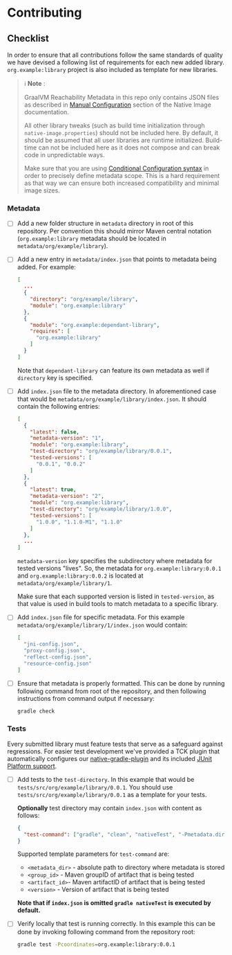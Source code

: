 # Contributing
## Checklist
In order to ensure that all contributions follow the same standards of quality we have devised a following list of requirements for each new added library.
`org.example:library` project is also included as template for new libraries.

> ℹ️ **Note** :
>
> GraalVM Reachability Metadata in this repo only contains JSON files as described in [Manual Configuration](https://www.graalvm.org/22.0/reference-manual/native-image/Reflection/#manual-configuration) section of the Native Image documentation.
>
>  All other library tweaks (such as build time initialization through `native-image.properties`) should not be included here. By default, it should be assumed that all user libraries are runtime initialized. Build-time can not be included here as it does not compose and can break code in unpredictable ways.
>
> Make sure that you are using [Conditional Configuration syntax](https://www.graalvm.org/22.0/reference-manual/native-image/Reflection/#conditional-configuration) in order to precisely define metadata scope. This is a hard requirement as that way we can ensure both increased compatibility and minimal image sizes.

### Metadata
* [ ] Add a new folder structure in `metadata` directory in root of this repository.
Per convention this should mirror Maven central notation (`org.example:library` metadata should be located in `metadata/org/example/library`).
* [ ] Add a new entry in `metadata/index.json` that points to metadata being added. For example:
    ```json
    [
      ...
      {
        "directory": "org/example/library",
        "module": "org.example:library"
      },
      {
        "module": "org.example:dependant-library",
        "requires": [
          "org.example:library"
        ]
      }
    ]
    ```
    Note that `dependant-library` can feature its own metadata as well if `directory` key is specified.
* [ ] Add `index.json` file to the metadata directory. In aforementioned case that would be `metadata/org/example/library/index.json`.
It should contain the following entries:
    ```json
    [
      {
        "latest": false,
        "metadata-version": "1",
        "module": "org.example:library",
        "test-directory": "org/example/library/0.0.1",
        "tested-versions": [
          "0.0.1", "0.0.2"
        ]
      },
      {
        "latest": true,
        "metadata-version": "2",
        "module": "org.example:library",
        "test-directory": "org/example/library/1.0.0",
        "tested-versions": [
          "1.0.0", "1.1.0-M1", "1.1.0"
        ]
      },
      ...
    ]
    ```
    `metadata-version` key specifies the subdirectory where metadata for tested versions "lives".
    So, the metadata for `org.example:library:0.0.1` and `org.example:library:0.0.2` is located at `metadata/org/example/library/1`.

   Make sure that each supported version is listed in `tested-version`, as that value is used in build tools to match metadata to a specific library.
* [ ] Add `index.json` file for specific metadata. For this example `metadata/org/example/library/1/index.json` would contain:
  ```json
  [
    "jni-config.json",
    "proxy-config.json",
    "reflect-config.json",
    "resource-config.json"
  ]
  ```
* [ ] Ensure that metadata is properly formatted. This can be done by running following command from root of the repository, and then following instructions from command output if necessary:
  ```bash
  gradle check
  ```

### Tests
Every submitted library must feature tests that serve as a safeguard against regressions.
For easier test development we've provided a TCK plugin that automatically configures our [native-gradle-plugin](https://graalvm.github.io/native-build-tools/latest/gradle-plugin.html)
and its included [JUnit Platform support](https://graalvm.github.io/native-build-tools/latest/gradle-plugin.html#testing-support). 

* [ ] Add tests to the `test-directory`. In this example that would be `tests/src/org/example/library/0.0.1`.
  You should use `tests/src/org/example/library/0.0.1` as a template for your tests.

  **Optionally** test directory may contain `index.json` with content as follows:
  ```json
  {
    "test-command": ["gradle", "clean", "nativeTest", "-Pmetadata.dir=<metadata_dir>", "-Plibrary.version=<version>"]
  }
  ```
  Supported template parameters for `test-command` are:
  * `<metadata_dir>` - absolute path to directory where metadata is stored
  * `<group_id>` - Maven groupID of artifact that is being tested
  * `<artifact_id>`- Maven artifactID of artifact that is being tested
  * `<version>` - Version of artifact that is being tested

  **Note that if `index.json` is omitted `gradle nativeTest` is executed by default.**

* [ ] Verify locally that test is running correctly. In this example this can be done by invoking following command from the repository root:
  ```bash
  gradle test -Pcoordinates=org.example:library:0.0.1
  ```
